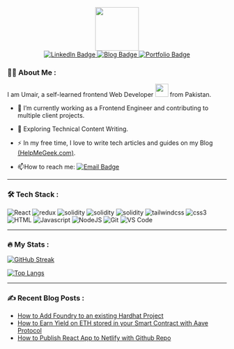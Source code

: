 <!--
**umair-mirza/umair-mirza** is a ✨ _special_ ✨ repository because its `README.md` (this file) appears on your GitHub profile.

Here are some ideas to get you started:

- 🔭 I’m currently working on ...
- 🌱 I’m currently learning ...
- 👯 I’m looking to collaborate on ...
- 🤔 I’m looking for help with ...
- 💬 Ask me about ...
- 📫 How to reach me: ...
- 😄 Pronouns: ...
- ⚡ Fun fact: ...
-->

<div id="header" align="center">
  <img src="https://static1.howtogeekimages.com/wordpress/wp-content/uploads/2023/10/gendowasright_drawing_reminiscent_of_newspaper_comic_strips_fea_48a1796e-af7e-4df7-8d6e-aae11d9a39ee.png" width="100"/>
  
  <div id="badges">
  <a href="https://www.linkedin.com/in/umair-m/" target="_blank">
    <img src="https://img.shields.io/badge/LinkedIn-blue?style=for-the-badge&logo=linkedin&logoColor=white" alt="LinkedIn Badge"/>
  </a>
  <a href="https://www.helpmegeek.com/" target="_blank">
    <img src="https://img.shields.io/badge/My Blog-red?style=for-the-badge&logo=Blogger&logoColor=white" alt="Blog Badge"/>
  </a>
  <a href="https://umair-mirza.netlify.app/" target="_blank">
    <img src="https://img.shields.io/badge/My Portfolio-success?style=for-the-badge&logo=Azure Functions&logoColor=white" alt="Portfolio Badge"/>
  </a>
</div>

<img src="https://komarev.com/ghpvc/?username=umair-mirza&style=flat-square&color=blue" alt=""/>

</div>


### :man_technologist: About Me :

I am Umair, a self-learned frontend Web Developer <img src="https://media.giphy.com/media/WUlplcMpOCEmTGBtBW/giphy.gif" width="30"> from Pakistan.

- :telescope: I’m currently working as a Frontend Engineer and contributing to multiple client projects.

- :seedling: Exploring Technical Content Writing.

- :zap: In my free time, I love to write tech articles and guides on my Blog [(HelpMeGeek.com)](https://www.helpmegeek.com/).

- :mailbox:How to reach me: [![Email Badge](https://img.shields.io/badge/-email-gray?style=flat&logo=Mail.Ru&logoColor=white)](mailto:umair_hp@hotmail.com)
---

### :hammer_and_wrench: Tech Stack :

<div>
  <img alt="React" src="https://img.shields.io/badge/-React-45b8d8?style=for-the-badge&logo=react&logoColor=white" />
  <img alt="redux" src="https://img.shields.io/badge/-Redux-EC4A3F?style=for-the-badge&logo=redux&logoColor=white" />
  <img alt="solidity" src="https://img.shields.io/badge/-Solidity-000000?style=for-the-badge&logo=solidity&logoColor=white" />
  <img alt="solidity" src="https://img.shields.io/badge/-Ethereum-cccdca?style=for-the-badge&logo=ethereum&logoColor=black" />
  <img alt="solidity" src="https://img.shields.io/badge/-Web3-d29bfb?style=for-the-badge&logo=web3&logoColor=black" />
  <img alt="tailwindcss" src="https://img.shields.io/badge/-TailwindCSS-2088FF?style=for-the-badge&logo=tailwindcss&logoColor=white" />
  <img alt="css3" src="https://img.shields.io/badge/-CSS3-43853d?style=for-the-badge&logo=css3&logoColor=white" />
  <img alt="HTML" src="https://img.shields.io/badge/-HTML-5849BE?style=for-the-badge&logo=html5&logoColor=white" />
  <img alt="Javascript" src="https://img.shields.io/badge/-Javascript-311C87?style=for-the-badge&logo=javascript&logoColor=white" />
  <img alt="NodeJS" src="https://img.shields.io/badge/-NodeJS-f0e319?style=for-the-badge&logo=node.js&logoColor=white" />
  <img alt="Git" src="https://img.shields.io/badge/-Git-5849BE?style=for-the-badge&logo=git&logoColor=white" />
  <img alt="VS Code" src="https://img.shields.io/badge/-VSCode-ea2845?style=for-the-badge&logo=visualstudiocode&logoColor=white" />
</div>

---

### :fire: My Stats :
[![GitHub Streak](https://github-readme-streak-stats.herokuapp.com?user=umair-mirza&theme=ayu-light)](https://git.io/streak-stats)

[![Top Langs](https://github-readme-stats.vercel.app/api/top-langs/?username=umair-mirza&layout=compact)](https://github.com/anuraghazra/github-readme-stats)

---

### :writing_hand: Recent Blog Posts :
* [How to Add Foundry to an existing Hardhat Project](https://www.helpmegeek.com/how-to-integrate-foundry-hardhat-project/)
* [How to Earn Yield on ETH stored in your Smart Contract with Aave Protocol](https://www.helpmegeek.com/how-to-earn-yield-contract-aave/)
* [How to Publish React App to Netlify with Github Repo](https://www.helpmegeek.com/deploy-react-app-netlify-github/)
